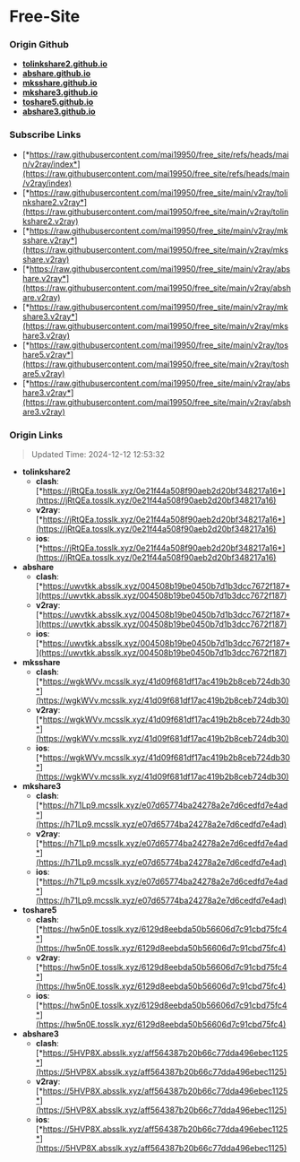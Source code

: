 # Free-Site

### Origin Github

- [**tolinkshare2.github.io**](https://github.com/tolinkshare2/tolinkshare2.github.io)
- [**abshare.github.io**](https://github.com/abshare/abshare.github.io)
- [**mksshare.github.io**](https://github.com/mksshare/mksshare.github.io)
- [**mkshare3.github.io**](https://github.com/mkshare3/mkshare3.github.io)
- [**toshare5.github.io**](https://github.com/toshare5/toshare5.github.io)
- [**abshare3.github.io**](https://github.com/abshare3/abshare3.github.io)

### Subscribe Links

- [*https://raw.githubusercontent.com/mai19950/free_site/refs/heads/main/v2ray/index*](https://raw.githubusercontent.com/mai19950/free_site/refs/heads/main/v2ray/index)
- [*https://raw.githubusercontent.com/mai19950/free_site/main/v2ray/tolinkshare2.v2ray*](https://raw.githubusercontent.com/mai19950/free_site/main/v2ray/tolinkshare2.v2ray)
- [*https://raw.githubusercontent.com/mai19950/free_site/main/v2ray/mksshare.v2ray*](https://raw.githubusercontent.com/mai19950/free_site/main/v2ray/mksshare.v2ray)
- [*https://raw.githubusercontent.com/mai19950/free_site/main/v2ray/abshare.v2ray*](https://raw.githubusercontent.com/mai19950/free_site/main/v2ray/abshare.v2ray)
- [*https://raw.githubusercontent.com/mai19950/free_site/main/v2ray/mkshare3.v2ray*](https://raw.githubusercontent.com/mai19950/free_site/main/v2ray/mkshare3.v2ray)
- [*https://raw.githubusercontent.com/mai19950/free_site/main/v2ray/toshare5.v2ray*](https://raw.githubusercontent.com/mai19950/free_site/main/v2ray/toshare5.v2ray)
- [*https://raw.githubusercontent.com/mai19950/free_site/main/v2ray/abshare3.v2ray*](https://raw.githubusercontent.com/mai19950/free_site/main/v2ray/abshare3.v2ray)

### Origin Links

> Updated Time: 2024-12-12 12:53:32

- **tolinkshare2**
  - **clash**: [*https://jRtQEa.tosslk.xyz/0e21f44a508f90aeb2d20bf348217a16*](https://jRtQEa.tosslk.xyz/0e21f44a508f90aeb2d20bf348217a16)
  - **v2ray**: [*https://jRtQEa.tosslk.xyz/0e21f44a508f90aeb2d20bf348217a16*](https://jRtQEa.tosslk.xyz/0e21f44a508f90aeb2d20bf348217a16)
  - **ios**: [*https://jRtQEa.tosslk.xyz/0e21f44a508f90aeb2d20bf348217a16*](https://jRtQEa.tosslk.xyz/0e21f44a508f90aeb2d20bf348217a16)
- **abshare**
  - **clash**: [*https://uwvtkk.absslk.xyz/004508b19be0450b7d1b3dcc7672f187*](https://uwvtkk.absslk.xyz/004508b19be0450b7d1b3dcc7672f187)
  - **v2ray**: [*https://uwvtkk.absslk.xyz/004508b19be0450b7d1b3dcc7672f187*](https://uwvtkk.absslk.xyz/004508b19be0450b7d1b3dcc7672f187)
  - **ios**: [*https://uwvtkk.absslk.xyz/004508b19be0450b7d1b3dcc7672f187*](https://uwvtkk.absslk.xyz/004508b19be0450b7d1b3dcc7672f187)
- **mksshare**
  - **clash**: [*https://wgkWVv.mcsslk.xyz/41d09f681df17ac419b2b8ceb724db30*](https://wgkWVv.mcsslk.xyz/41d09f681df17ac419b2b8ceb724db30)
  - **v2ray**: [*https://wgkWVv.mcsslk.xyz/41d09f681df17ac419b2b8ceb724db30*](https://wgkWVv.mcsslk.xyz/41d09f681df17ac419b2b8ceb724db30)
  - **ios**: [*https://wgkWVv.mcsslk.xyz/41d09f681df17ac419b2b8ceb724db30*](https://wgkWVv.mcsslk.xyz/41d09f681df17ac419b2b8ceb724db30)
- **mkshare3**
  - **clash**: [*https://h71Lp9.mcsslk.xyz/e07d65774ba24278a2e7d6cedfd7e4ad*](https://h71Lp9.mcsslk.xyz/e07d65774ba24278a2e7d6cedfd7e4ad)
  - **v2ray**: [*https://h71Lp9.mcsslk.xyz/e07d65774ba24278a2e7d6cedfd7e4ad*](https://h71Lp9.mcsslk.xyz/e07d65774ba24278a2e7d6cedfd7e4ad)
  - **ios**: [*https://h71Lp9.mcsslk.xyz/e07d65774ba24278a2e7d6cedfd7e4ad*](https://h71Lp9.mcsslk.xyz/e07d65774ba24278a2e7d6cedfd7e4ad)
- **toshare5**
  - **clash**: [*https://hw5n0E.tosslk.xyz/6129d8eebda50b56606d7c91cbd75fc4*](https://hw5n0E.tosslk.xyz/6129d8eebda50b56606d7c91cbd75fc4)
  - **v2ray**: [*https://hw5n0E.tosslk.xyz/6129d8eebda50b56606d7c91cbd75fc4*](https://hw5n0E.tosslk.xyz/6129d8eebda50b56606d7c91cbd75fc4)
  - **ios**: [*https://hw5n0E.tosslk.xyz/6129d8eebda50b56606d7c91cbd75fc4*](https://hw5n0E.tosslk.xyz/6129d8eebda50b56606d7c91cbd75fc4)
- **abshare3**
  - **clash**: [*https://5HVP8X.absslk.xyz/aff564387b20b66c77dda496ebec1125*](https://5HVP8X.absslk.xyz/aff564387b20b66c77dda496ebec1125)
  - **v2ray**: [*https://5HVP8X.absslk.xyz/aff564387b20b66c77dda496ebec1125*](https://5HVP8X.absslk.xyz/aff564387b20b66c77dda496ebec1125)
  - **ios**: [*https://5HVP8X.absslk.xyz/aff564387b20b66c77dda496ebec1125*](https://5HVP8X.absslk.xyz/aff564387b20b66c77dda496ebec1125)
